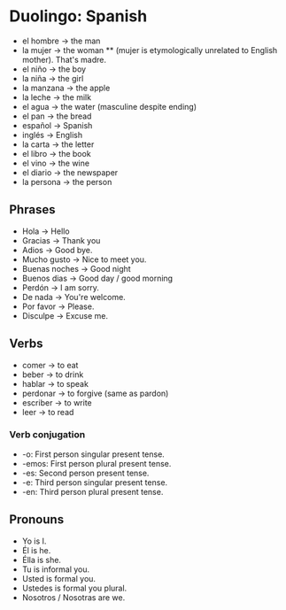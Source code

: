 # Duolingo: Spanish

* el hombre -> the man
* la mujer -> the woman
** (mujer is etymologically unrelated to English mother). That's
  madre.
* el niño -> the boy
* la niña -> the girl
* la manzana -> the apple
* la leche -> the milk
* el agua -> the water (masculine despite ending)
* el pan -> the bread
* español -> Spanish
* inglés -> English
* la carta -> the letter
* el libro -> the book
* el vino -> the wine
* el diario -> the newspaper
* la persona -> the person

## Phrases
* Hola -> Hello
* Gracias -> Thank you
* Adios -> Good bye.
* Mucho gusto -> Nice to meet you.
* Buenas noches -> Good night
* Buenos dias -> Good day / good morning
* Perdón -> I am sorry.
* De nada -> You're welcome.
* Por favor -> Please.
* Disculpe -> Excuse me.

## Verbs
* comer -> to eat
* beber -> to drink
* hablar -> to speak
* perdonar -> to forgive (same as pardon)
* escriber -> to write
* leer -> to read

### Verb conjugation
* -o: First person singular present tense.
* -emos: First person plural present tense.
* -es: Second person present tense.
* -e: Third person singular present tense.
* -en: Third person plural present tense.

## Pronouns
* Yo is I.
* Él is he.
* Élla is she.
* Tu is informal you.
* Usted is formal you.
* Ustedes is formal you plural.
* Nosotros / Nosotras are we.
